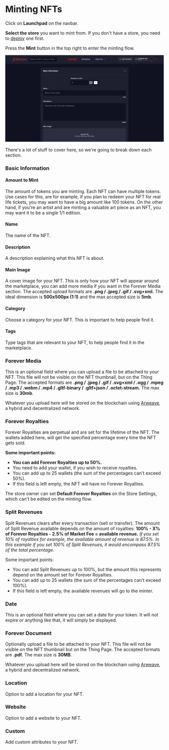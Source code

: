 # Minting NFTs

Click on **Launchpad** on the navbar.

**Select the store** you want to mint from. If you don't have a store, you need to [deploy](../store/deploy-fee.md) one first.

Press the **Mint** button in the top right to enter the minting flow.

![](<../../.gitbook/assets/Screenshot 2022-08-12 at 10.03.06.png>)

There's a lot of stuff to cover here, so we're going to break down each section.



### Basic Information

#### Amount to Mint

The amount of tokens you are minting. Each NFT can have multiple tokens. Use cases for this, are for example, if you plan to redeem your NFT for real life tickets, you may want to have a big amount like 100 tokens. On the other hand, if you're an artist and are minting a valuable art piece as an NFT, you may want it to be a single 1/1 edition.

#### Name

The name of the NFT.

#### Description

A description explaining what this NFT is about.

#### Main Image

A cover image for your NFT. This is only how your NFT will appear around the marketplace, you can add more media if you want in the Forever Media section. The accepted upload formats are **.png / .jpeg / .gif / .svg+xml.** The ideal dimension is **500x500px (1:1)** and the max accepted size is **5mb**.

#### Category

Choose a category for your NFT. This is important to help people find it.

#### Tags

Type tags that are relevant to your NFT, to help people find it in the marketplace.

### Forever Media

This is an optional field where you can upload a file to be attached to your NFT. This file will not be visible on the NFT thumbnail, but on the Thing Page. The accepted formats are **.png / .jpeg / .gif / .svg+xml / .ogg / .mpeg / .mp3 / .webm / .mp4 / .gltf-binary / .gltf+json / .octet-stream.** The max size is **30mb**.

Whatever you upload here will be stored on the blockchain using [Arweave](https://www.arweave.org/), a hybrid and decentralized network.

### Forever Royalties

Forever Royalties are perpetual and are set for the lifetime of the NFT. The wallets added here, will get the specified percentage every time the NFT gets sold.

**Some important points:**

* **You can add Forever Royalties up to 50%.**&#x20;
* You need to add your wallet, if you wish to receive royalties.
* You can add up to 25 wallets (the sum of the percentages can't exceed 50%).
* If this field is left empty, the NFT will have no Forever Royalties.

The store owner can set **Default Forever Royalties** on the Store Settings, which can't be edited on the minting flow.

### Split Revenues

Split Revenues clears after every transaction (sell or transfer). The amount of Split Revenue available depends on the amount of royalties: **100% - X% of Forever Royalties - 2.5% of Market Fee = available revenue.** _If you set 10% of royalties for example, the available amount of revenue is 87.5%. In this example if you set 100% of Split Revenues, it would encompass 87.5% of the total percentage._

Some important points:

* You can add Split Revenues up to 100%, but the amount this represents depend on the amount set for Forever Royalties.
* You can add up to 25 wallets (the sum of the percentages can't exceed 100%).
* If this field is left empty, the available revenues will go to the minter.

### Date

This is an optional field where you can set a date for your token. It will not expire or anything like that, it will simply be displayed.

### Forever Document

Optionally upload a file to be attached to your NFT. This file will not be visible on the NFT thumbnail but on the Thing Page. The accepted formats are **.pdf.** The max size is **30MB**.

Whatever you upload here will be stored on the blockchain using [Arweave](https://www.arweave.org/), a hybrid and decentralized network.

### Location

Option to add a location for your NFT.

### Website

Option to add a website to your NFT.

### Custom

Add custom attributes to your NFT.

